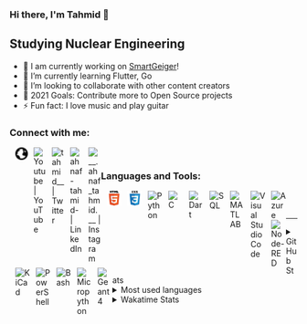 ### Hi there, I'm Tahmid 👋

## Studying Nuclear Engineering 

- 🔭 I am currently working on [SmartGeiger][SmartGeiger]!
- 🌱 I’m currently learning Flutter, Go
- 👯 I’m looking to collaborate with other content creators
- 🥅 2021 Goals: Contribute more to Open Source projects
- ⚡ Fun fact: I love music and play guitar


### Connect with me:

[<img align="left" alt="ahnaf-tahmid.blogspot.com" width="22px" src="https://raw.githubusercontent.com/iconic/open-iconic/master/svg/globe.svg " style="padding-left: 10px" /> ][website]
[<img align="left" alt="Youtube | YouTube" width="22px" src="https://cdn.jsdelivr.net/npm/simple-icons@v3/icons/youtube.svg" style="padding-left: 10px"/>][youtube]
[<img align="left" alt="tahmid__ | Twitter" width="22px" src="https://cdn.jsdelivr.net/npm/simple-icons@v3/icons/twitter.svg" style="padding-left: 10px"/>][twitter]
[<img align="left" alt="ahnaf-tahmid- | LinkedIn" width="22px" src="https://cdn.jsdelivr.net/npm/simple-icons@v3/icons/linkedin.svg" style="padding-left: 10px"/>][linkedin]
[<img align="left" alt="__.ahnaf_tahmid.__ | Instagram" width="22px" src="https://cdn.jsdelivr.net/npm/simple-icons@v3/icons/instagram.svg" style="padding-left: 10px"/>][instagram]

<br />

### Languages and Tools:

[<img align="left" alt="HTML5" width="26px" src="https://raw.githubusercontent.com/github/explore/80688e429a7d4ef2fca1e82350fe8e3517d3494d/topics/html/html.png" style="padding-left: 10px" /> ][HTML]
[<img align="left" alt="CSS3" width="26px" src="https://raw.githubusercontent.com/github/explore/80688e429a7d4ef2fca1e82350fe8e3517d3494d/topics/css/css.png" style="padding-left: 10px"/>][CSS]
[<img align="left" alt="Python" width="26px" src="https://i.ibb.co/TqFNKhW/python.png" style="padding-left: 10px"/>][Python]
[<img align="left" alt="C" width="26px" src="https://i.ibb.co/Y0KhCLH/c-programming-569564.png" style="padding-left: 10px"/>][C]
[<img align="left" alt="Dart" width="26px" src="https://i.ibb.co/r50Sftr/dart.png" style="padding-left: 10px"/>][Dart]
[<img align="left" alt="SQL" width="26px" src="https://i.ibb.co/0ZkpFwz/sql.png" style="padding-left: 10px"/>][SQL]
[<img align="left" alt="MATLAB" width="26px" src="https://i.ibb.co/WpCSVHT/Matlab-Logo.png" style="padding-left: 10px"/>][MATLAB]
[<img align="left" alt="Visual Studio Code" width="26px" src="https://i.ibb.co/LxmRHwx/Visual-Studio-Code-1-35-icon-svg.png" style="padding-left: 10px"/>][vscode]
[<img align="left" alt="Azure" width="26px" src="https://i.ibb.co/2v3632y/azure.png" style="padding-left: 10px"/>][Azure]
[<img align="left" alt="Node-RED" width="26px" src="https://i.ibb.co/cDW8L6D/node-red-hexagon.png" style="padding-left: 10px"/>][Node-RED]
[<img align="left" alt="KiCad" width="26px" src="https://i.ibb.co/wy72NNy/logo-kicad.png" style="padding-left: 10px"/>][KiCad]
[<img align="left" alt="PowerShell" width="26px" src="https://i.ibb.co/VB4qXn1/terminal-png.png" style="padding-left: 10px"/>][PowerShell]
[<img align="left" alt="Bash" width="26px" src="https://i.ibb.co/74LfZpf/bash.png" style="padding-left: 10px"/>][bash]
[<img align="left" alt="Micropython" width="26px" src="https://i.ibb.co/pQ4V2nX/Micropython-logo.png" style="padding-left: 10px"/>][Micropython]
[<img align="left" alt="Geant4" width="26px" src="https://i.ibb.co/d0Ncms3/g4.png" style="padding-left: 10px"/>][Geant4]

<br />
<br />

---


<details>
  <summary> GitHub Stats</summary>

![Tahmid's GitHub stats](https://github-readme-stats.vercel.app/api?username=ahnaf-tahmid-Chowdhury&count_private=true&theme=nord&show_icons=true)

</details>

<details>
  <summary> Most used languages</summary>

![Tahmid's most used languages](https://github-readme-stats.vercel.app/api/top-langs/?username=ahnaf-tahmid-chowdhury&theme=nord&layout=compact&hide=jupyter%20notebook)

</details>

<details>
  <summary> Wakatime Stats</summary>

![Tahmid's wakatime stats](https://github-readme-stats.vercel.app/api/wakatime?username=atc&theme=nord&layout=compact)

</details>

[website]: https://ahnaf-tahmid.blogspot.com
[SmartGeiger]: https://github.com/ahnaf-tahmid-chowdhury/SmartGeiger
[twitter]: https://twitter.com/tahmid__
[youtube]: https://www.youtube.com/channel/UC1PqPjoQIsjNKmiiALeXYnw
[instagram]: https://instagram.com/__.ahnaf_tahmid.__
[linkedin]: https://linkedin.com/in/ahnaf-tahmid-
[HTML]: https://en.wikipedia.org/wiki/HTML
[CSS]: https://en.wikipedia.org/wiki/CSS
[Python]: https://www.python.org/
[C]: https://en.wikipedia.org/wiki/C_(programming_language)
[SQL]: https://en.wikipedia.org/wiki/SQL
[Dart]: https://dart.dev/
[PowerShell]: https://docs.microsoft.com/en-us/powershell/
[bash]: https://www.gnu.org/software/bash/
[Micropython]: https://micropython.org/
[MATLAB]: https://www.mathworks.com/products/matlab.html
[Node-RED]: https://nodered.org/
[KiCad]: https://www.kicad.org/
[Azure]: https://azure.microsoft.com/en-us/
[vscode]: https://code.visualstudio.com/
[Geant4]: https://geant4.web.cern.ch/